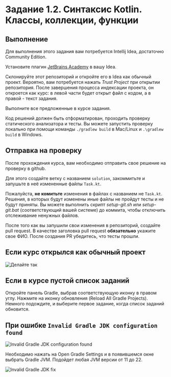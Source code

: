 # Задание 1.2. Синтаксис Kotlin. Классы, коллекции, функции

## Выполнение
Для выполнения этого задания вам потребуется Intellij Idea, достаточно Community Edition. 

Установите плагин [JetBrains Academy](https://plugins.jetbrains.com/plugin/10081-jetbrains-academy) в вашу Idea.

Склонируйте этот репозиторий и откройте его в Idea как обычный проект. Вероятно, вам потребуется нажать _Trust Project_ при открытии репозитория.
После завершения процесса индексации проекта, он откроется как курс: в левой части будет открыт файл с кодом, а в правой - текст задания. 

Выполните все предложенные в курсе задания.

Код решений должен быть отформатирован, проходить проверку статического анализатора и тесты. Вы можете запустить проверку локально при помощи команды `./gradlew build` в Mac/Linux и `.\gradlew build` в Windows.

## Отправка на проверку
После прохождения курса, вам необходимо отправить свое решение на проверку в github.

Для этого создайте ветку с названием `solution`, закоммитьте и запушьте в неё измененные файлы `Task.kt`.

Пожалуйста, __не комитьте__ изменения в файлах с названием не `Task.kt`.
Решения, в которых будут изменены иные файлы не пройдут тесты и не будут приняты.
Вы можете выполнить скрипт _setup-git.sh_ или _setup-git.bat_ (соответствующий вашей системе) до коммита, чтобы отключить отслеживание ненужных файлов.

После того как вы запушили свои изменения в репозиторий, создайте pull request. В качестве заголовка pull request __обязательно__ укажите свое ФИО. После создания PR убедитесь, что тесты прошли.

## Если курс открылся как обычный проект

![Делайте так](how_to_open_as_cource.gif)

## Если в курсе пустой список заданий

Откройте панель Gradle, выбрав соответствующую иконку в правом углу. Нажмите на иконку обновления (Reload All Gradle Projects). Немного подождите, и выберите первое задание, когда список заданий обновится.

## При ошибке `Invalid Gradle JDK configuration found`

![Invalid Gradle JDK configuration found](invalid_gradle_jdk.png)

Необходимо нажать на Open Gradle Settings и в появившемся окне выбрать Gradle JVM.
Подойдет любая JVM версии от 11 до 22.

![Invalid Gradle JDK fix](invalid_gradle_jdk_fix.png)
